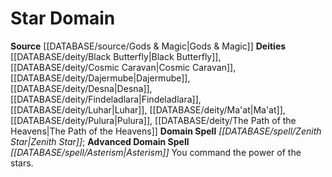 ﻿---
advanced_domain_spell: '[[DATABASE/spell/Asterism|Asterism]]'
deity:
- '[[DATABASE/deity/Black Butterfly|Black Butterfly]]'
- '[[DATABASE/deity/Cosmic Caravan|Cosmic Caravan]]'
- '[[DATABASE/deity/Dajermube|Dajermube]]'
- '[[DATABASE/deity/Desna|Desna]]'
- '[[DATABASE/deity/Findeladlara|Findeladlara]]'
- '[[DATABASE/deity/Luhar|Luhar]]'
- '[[DATABASE/deity/Ma''at|Ma''at]]'
- '[[DATABASE/deity/Pulura|Pulura]]'
- '[[DATABASE/deity/The Path of the Heavens|The Path of the Heavens]]'
domain:
- '[[DATABASE/domain/Star Domain|Star]]'
domain_spell: '[[DATABASE/spell/Zenith Star|Zenith Star]]'
id: '52'
name: Star Domain
rarity: Common
source: '[[DATABASE/source/Gods & Magic|Gods & Magic]]'
type: Domain

---
# Star Domain

**Source** [[DATABASE/source/Gods & Magic|Gods & Magic]] 
**Deities** [[DATABASE/deity/Black Butterfly|Black Butterfly]], [[DATABASE/deity/Cosmic Caravan|Cosmic Caravan]], [[DATABASE/deity/Dajermube|Dajermube]], [[DATABASE/deity/Desna|Desna]], [[DATABASE/deity/Findeladlara|Findeladlara]], [[DATABASE/deity/Luhar|Luhar]], [[DATABASE/deity/Ma'at|Ma'at]], [[DATABASE/deity/Pulura|Pulura]], [[DATABASE/deity/The Path of the Heavens|The Path of the Heavens]]
**Domain Spell** _[[DATABASE/spell/Zenith Star|Zenith Star]]_; **Advanced Domain Spell** _[[DATABASE/spell/Asterism|Asterism]]_
You command the power of the stars.